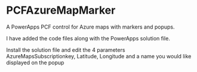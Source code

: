 # PCFAzureMapMarker
A PowerApps PCF control for Azure maps with markers and popups.

I have added the code files along with the PowerApps solution file.

Install the solution file and edit the 4 parameters AzureMapsSubscriptionkey, Latitude, Longitude and a name you would like displayed on the popup
